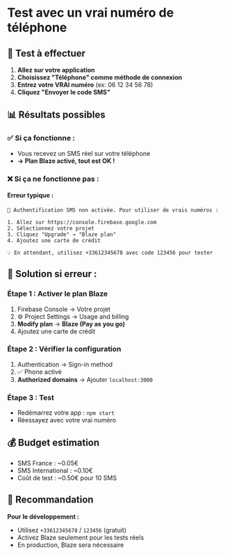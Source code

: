 # Test avec un vrai numéro de téléphone

## 🧪 Test à effectuer

1. **Allez sur votre application**
2. **Choisissez "Téléphone" comme méthode de connexion**
3. **Entrez votre VRAI numéro** (ex: 06 12 34 56 78)
4. **Cliquez "Envoyer le code SMS"**

## 📊 Résultats possibles

### ✅ **Si ça fonctionne :**

- Vous recevez un SMS réel sur votre téléphone
- **→ Plan Blaze activé, tout est OK !**

### ❌ **Si ça ne fonctionne pas :**

#### **Erreur typique :**

```
🔄 Authentification SMS non activée. Pour utiliser de vrais numéros :

1. Allez sur https://console.firebase.google.com
2. Sélectionnez votre projet
3. Cliquez "Upgrade" → "Blaze plan"
4. Ajoutez une carte de crédit

💡 En attendant, utilisez +33612345678 avec code 123456 pour tester
```

## 🔧 **Solution si erreur :**

### **Étape 1 : Activer le plan Blaze**

1. Firebase Console → Votre projet
2. ⚙️ Project Settings → Usage and billing
3. **Modify plan** → **Blaze (Pay as you go)**
4. Ajoutez une carte de crédit

### **Étape 2 : Vérifier la configuration**

1. Authentication → Sign-in method
2. ✅ Phone activé
3. **Authorized domains** → Ajouter `localhost:3000`

### **Étape 3 : Test**

- Redémarrez votre app : `npm start`
- Réessayez avec votre vrai numéro

## 💰 **Budget estimation**

- SMS France : ~0.05€
- SMS International : ~0.10€
- Coût de test : ~0.50€ pour 10 SMS

## 🎯 **Recommandation**

**Pour le développement :**

- Utilisez `+33612345678` / `123456` (gratuit)
- Activez Blaze seulement pour les tests réels
- En production, Blaze sera nécessaire
